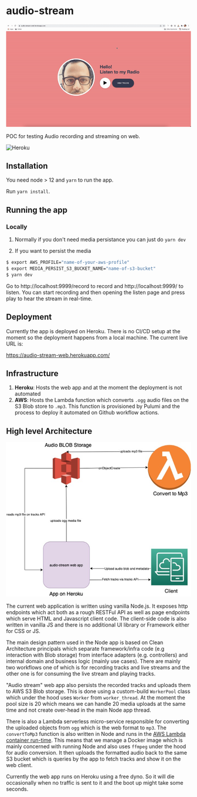 # audio-stream

![Gif Demo](assets/audio-stream-screengrab.gif)

POC for testing Audio recording and streaming on web.

![Heroku](https://heroku-badge.herokuapp.com/?app=audio-stream-web)

## Installation

You need node > 12 and `yarn` to run the app.

Run `yarn install`.

## Running the app

### Locally

1. Normally if you don't need media persistance you can just do `yarn dev`

2. If you want to persist the media

```sh
$ export AWS_PROFILE="name-of-your-aws-profile"
$ export MEDIA_PERSIST_S3_BUCKET_NAME="name-of-s3-bucket"
$ yarn dev
```

Go to http://localhost:9999/record to record and http://localhost:9999/ to listen. You can start recording and then opening the listen page and press play to hear the stream in real-time.

## Deployment

Currently the app is deployed on Heroku. There is no CI/CD setup at the moment so the deployment happens from a local machine. The current live URL is:

https://audio-stream-web.herokuapp.com/

## Infrastructure

1. **Heroku**: Hosts the web app and at the moment the deployment is not automated
2. **AWS**: Hosts the Lambda function which converts `.ogg` audio files on the S3 Blob store to `.mp3`. This function is provisioned by Pulumi and the process to deploy it automated on Github workflow actions.

## High level Architecture

![Audio stream architecture diagram](assets/Audio-stream-architecture.jpeg)

The current web application is written using vanilla Node.js. It exposes http endpoints which act both as a rough RESTFul API as well as page endpoints which serve HTML and Javascript client code. The client-side code is also written in vanilla JS and there is no additional UI library or Framework either for CSS or JS.

The main design pattern used in the Node app is based on Clean Architecture principals which separate framework/infra code (e.g interaction with Blob storage) from interface adapters (e.g. controllers) and internal domain and business logic (mainly use cases). There are mainly two workflows one of which is for recording tracks and live streams and the other one is for consuming the live stream and playing tracks.

"Audio stream" web app also persists the recorded tracks and uploads them to AWS S3 Blob storage. This is done using a custom-build `WorkerPool` class which under the hood uses `Worker` from `worker_thread`. At the moment the pool size is 20 which means we can handle 20 media uploads at the same time and not create over-head in the main Node app thread.

There is also a Lambda serverless micro-service responsible for converting the uploaded objects from `ogg` which is the web format to `mp3`. The `convertToMp3` function is also written in Node and runs in the [AWS Lambda container run-time](https://docs.aws.amazon.com/lambda/latest/dg/runtimes-images.html). This means that we manage a Docker image which is mainly concerned with running Node and also uses `ffmpeg` under the hood for audio conversion. It then uploads the formatted audio back to the same S3 bucket which is queries by the app to fetch tracks and show it on the web client.

Currently the web app runs on Heroku using a free dyno. So it will die occasionally when no traffic is sent to it and the boot up might take some seconds.
